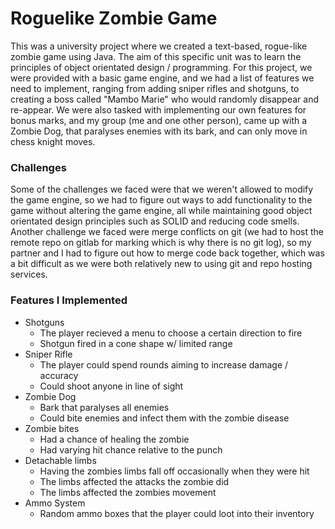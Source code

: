 # Roguelike Zombie Game

This was a university project where we created a text-based, rogue-like zombie game using Java.
The aim of this specific unit was to learn the principles of object orientated design / programming.
For this project, we were provided with a basic game engine, and we had a list of features we need to implement, 
ranging from adding sniper rifles and shotguns, to creating a boss called "Mambo Marie" who would randomly disappear and re-appear.
We were also tasked with implementing our own features for bonus marks, and my group (me and one other person), came up with a Zombie Dog,
that paralyses enemies with its bark, and can only move in chess knight moves.

### Challenges

Some of the challenges we faced were that we weren't allowed to modify the game engine, so we had to figure out ways to add functionality
to the game without altering the game engine, all while maintaining good object orientated design principles such as SOLID and reducing code smells.
Another challenge we faced were merge conflicts on git (we had to host the remote repo on gitlab for marking which is why there is no git log), so my partner
and I had to figure out how to merge code back together, which was a bit difficult as we were both relatively new to using git and repo hosting services.

### Features I Implemented

- Shotguns
  - The player recieved a menu to choose a certain direction to fire
  - Shotgun fired in a cone shape w/ limited range
- Sniper Rifle
  - The player could spend rounds aiming to increase damage / accuracy
  - Could shoot anyone in line of sight
- Zombie Dog
  - Bark that paralyses all enemies
  - Could bite enemies and infect them with the zombie disease
- Zombie bites
  - Had a chance of healing the zombie
  - Had varying hit chance relative to the punch
- Detachable limbs
  - Having the zombies limbs fall off occasionally when they were hit
  - The limbs affected the attacks the zombie did
  - The limbs affected the zombies movement
- Ammo System
  - Random ammo boxes that the player could loot into their inventory
